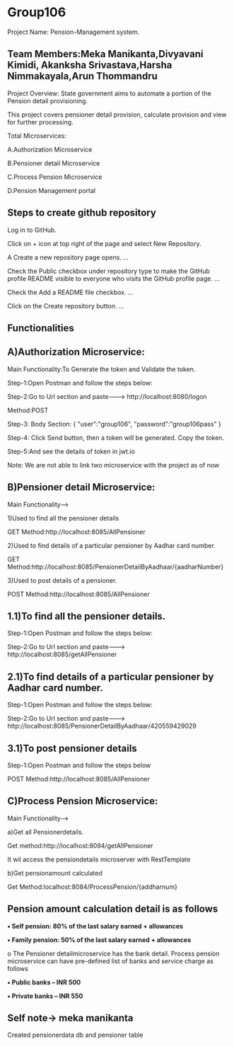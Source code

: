 # Group106

Project Name: Pension-Management system.

Team Members:Meka Manikanta,Divyavani Kimidi, Akanksha Srivastava,Harsha Nimmakayala,Arun Thommandru
---------------

Project Overview:
State government aims to automate a portion of the Pension detail provisioning.

This project covers pensioner detail provision, calculate provision and view for further processing.

Total Microservices:

A.Authorization Microservice

B.Pensioner detail Microservice

C.Process Pension Microservice

D.Pension Management portal

Steps to create github repository
---------------
Log in to GitHub.

Click on + icon at top right of the page and select New Repository.

A Create a new repository page opens. ...

Check the Public checkbox under repository type to make the GitHub profile README visible to everyone who visits the GitHub profile page. ...

Check the Add a README file checkbox. ...

Click on the Create repository button. ...

Functionalities
---------------

A)Authorization Microservice:
-----------------------------
Main Functionality:To Generate the token and Validate the token.

Step-1:Open Postman and follow the steps below:

Step-2:Go to Url section and paste---> http://localhost:8080/logon

Method:POST

Step-3: Body Section: { "user":"group106", "password":"group106pass" }

Step-4: Click Send button, then a token will be generated. Copy the token.

Step-5:And see the details of token in jwt.io

Note: We are not able to link two microservice with the project as of now

B)Pensioner detail Microservice:
--------------------------------

Main Functionality-->

1)Used to find all the pensioner details

GET Method:http://localhost:8085/AllPensioner

2)Used to find details of a particular pensioner by Aadhar card number. 

GET Method:http://localhost:8085/PensionerDetailByAadhaar/{aadharNumber}

3)Used to post details of a pensioner.

POST Method:http://localhost:8085/AllPensioner


1.1)To find all the pensioner details.
------------------------------------

Step-1:Open Postman and follow the steps below:
 
Step-2:Go to Url section and paste---> http://localhost:8085/getAllPensioner

2.1)To find details of a particular pensioner by Aadhar card number.
-----------------------------------------------------------------

Step-1:Open Postman and follow the steps below:

Step-2:Go to Url section and paste---> http://localhost:8085/PensionerDetailByAadhaar/420559429029

3.1)To post pensioner details
----------------------------------------------

Step-1:Open Postman and follow the steps below

POST Method:http://localhost:8085/AllPensioner

C)Process Pension Microservice:
-------------------------------

Main Functionality-->

a)Get all Pensionerdetails.

Get method:http://localhost:8084/getAllPensioner

It wil access the pensiondetails microserver with RestTemplate

b)Get pensionamount calculated

Get Method:localhost:8084/ProcessPension/{addharnum}



Pension amount calculation detail is as follows
------------------------------------------------
**▪ Self pension: 80% of the last salary earned + allowances**

**▪ Family pension: 50% of the last salary earned + allowances**

o The Pensioner detailmicroservice has the bank detail. Process pension microservice can have pre-defined list of banks and service charge as follows

**▪ Public banks – INR 500**

**▪ Private banks – INR 550**
 

Self note-> meka manikanta
---------
Created pensionerdata db and pensioner table

